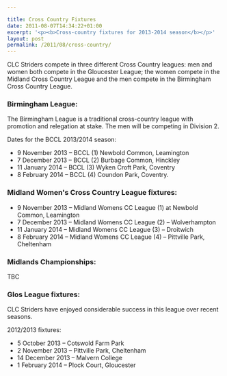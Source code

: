 ```yaml
---

title: Cross Country Fixtures
date: 2011-08-07T14:34:22+01:00
excerpt: '<p><b>Cross-country fixtures for 2013-2014 season</b></p>'
layout: post
permalink: /2011/08/cross-country/
---
```

CLC Striders compete in three different Cross Country leagues: men and women both compete in the Gloucester League; the women compete in the Midland Cross Country League and the men compete in the Birmingham Cross Country League.

### Birmingham League:

The Birmingham League is a traditional cross-country league with promotion and relegation at stake. The men will be competing in Division 2.

Dates for the BCCL 2013/2014 season:

  * 9 November 2013 &#8211; BCCL (1) Newbold Common, Leamington
  * 7 December 2013 &#8211; BCCL (2) Burbage Common, Hinckley
  * 11 January 2014 &#8211; BCCL (3) Wyken Croft Park, Coventry
  * 8 February 2014 &#8211; BCCL (4) Coundon Park, Coventry.

### Midland Women's Cross Country League fixtures:

  * 9 November 2013 &#8211; Midland Womens CC League (1) at Newbold Common, Leamington 
  * 7 December 2013 &#8211; Midland Womens CC League (2) &#8211; Wolverhampton 
  * 11 January 2014 &#8211; Midland Womens CC League (3) &#8211; Droitwich 
  * 8 February 2014 &#8211; Midland Womens CC League (4) &#8211; Pittville Park, Cheltenham

### Midlands Championships:  


TBC

### Glos League fixtures:

CLC Striders have enjoyed considerable success in this league over recent seasons.

2012/2013 fixtures:

  * 5 October 2013 &#8211; Cotswold Farm Park
  * 2 November 2013 &#8211; Pittville Park, Cheltenham
  * 14 December 2013 &#8211; Malvern College 
  * 1 February 2014 &#8211; Plock Court, Gloucester</p>